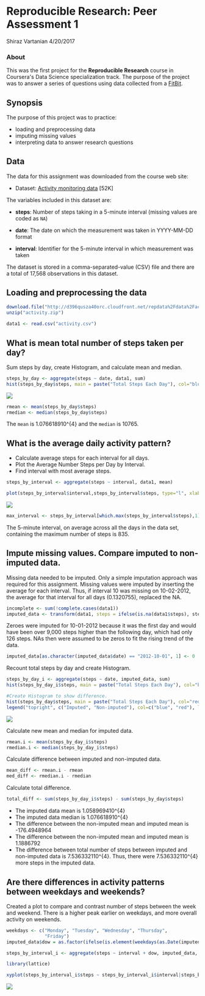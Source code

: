 Reproducible Research: Peer Assessment 1
================
Shiraz Vartanian
4/20/2017

### About

This was the first project for the **Reproducible Research** course in Coursera's Data Science specialization track. The purpose of the project was to answer a series of questions using data collected from a [FitBit](http://en.wikipedia.org/wiki/Fitbit).

Synopsis
--------

The purpose of this project was to practice:

-   loading and preprocessing data
-   imputing missing values
-   interpreting data to answer research questions

Data
----

The data for this assignment was downloaded from the course web site:

-   Dataset: [Activity monitoring data](https://d396qusza40orc.cloudfront.net/repdata%2Fdata%2Factivity.zip) \[52K\]

The variables included in this dataset are:

-   **steps**: Number of steps taking in a 5-minute interval (missing values are coded as `NA`)

-   **date**: The date on which the measurement was taken in YYYY-MM-DD format

-   **interval**: Identifier for the 5-minute interval in which measurement was taken

The dataset is stored in a comma-separated-value (CSV) file and there are a total of 17,568 observations in this dataset.

Loading and preprocessing the data
----------------------------------

``` r
download.file("http://d396qusza40orc.cloudfront.net/repdata%2Fdata%2Factivity.zip", destfile = "activity.zip")
unzip("activity.zip")
        
data1 <- read.csv("activity.csv")
```

What is mean total number of steps taken per day?
-------------------------------------------------

Sum steps by day, create Histogram, and calculate mean and median.

``` r
steps_by_day <- aggregate(steps ~ date, data1, sum)
hist(steps_by_day$steps, main = paste("Total Steps Each Day"), col="blue", xlab="Number of Steps")
```

![](Untitled_files/figure-markdown_github/unnamed-chunk-2-1.png)

``` r
rmean <- mean(steps_by_day$steps)
rmedian <- median(steps_by_day$steps)
```

The `mean` is 1.076618910^{4} and the `median` is 10765.

What is the average daily activity pattern?
-------------------------------------------

-   Calculate average steps for each interval for all days.
-   Plot the Average Number Steps per Day by Interval.
-   Find interval with most average steps.

``` r
steps_by_interval <- aggregate(steps ~ interval, data1, mean)

plot(steps_by_interval$interval,steps_by_interval$steps, type="l", xlab="Interval", ylab="Number of Steps",main="Average Number of Steps per Day by Interval")
```

![](Untitled_files/figure-markdown_github/unnamed-chunk-3-1.png)

``` r
max_interval <- steps_by_interval[which.max(steps_by_interval$steps),1]
```

The 5-minute interval, on average across all the days in the data set, containing the maximum number of steps is 835.

Impute missing values. Compare imputed to non-imputed data.
-----------------------------------------------------------

Missing data needed to be imputed. Only a simple imputation approach was required for this assignment. Missing values were imputed by inserting the average for each interval. Thus, if interval 10 was missing on 10-02-2012, the average for that interval for all days (0.1320755), replaced the NA.

``` r
incomplete <- sum(!complete.cases(data1))
imputed_data <- transform(data1, steps = ifelse(is.na(data1$steps), steps_by_interval$steps[match(data1$interval, steps_by_interval$interval)], data1$steps))
```

Zeroes were imputed for 10-01-2012 because it was the first day and would have been over 9,000 steps higher than the following day, which had only 126 steps. NAs then were assumed to be zeros to fit the rising trend of the data.

``` r
imputed_data[as.character(imputed_data$date) == "2012-10-01", 1] <- 0
```

Recount total steps by day and create Histogram.

``` r
steps_by_day_i <- aggregate(steps ~ date, imputed_data, sum)
hist(steps_by_day_i$steps, main = paste("Total Steps Each Day"), col="blue", xlab="Number of Steps")

#Create Histogram to show difference. 
hist(steps_by_day$steps, main = paste("Total Steps Each Day"), col="red", xlab="Number of Steps", add=T)
legend("topright", c("Imputed", "Non-imputed"), col=c("blue", "red"), lwd=10)
```

![](Untitled_files/figure-markdown_github/unnamed-chunk-6-1.png)

Calculate new mean and median for imputed data.

``` r
rmean.i <- mean(steps_by_day_i$steps)
rmedian.i <- median(steps_by_day_i$steps)
```

Calculate difference between imputed and non-imputed data.

``` r
mean_diff <- rmean.i - rmean
med_diff <- rmedian.i - rmedian
```

Calculate total difference.

``` r
total_diff <- sum(steps_by_day_i$steps) - sum(steps_by_day$steps)
```

-   The imputed data mean is 1.058969410^{4}
-   The imputed data median is 1.076618910^{4}
-   The difference between the non-imputed mean and imputed mean is -176.4948964
-   The difference between the non-imputed mean and imputed mean is 1.1886792
-   The difference between total number of steps between imputed and non-imputed data is 7.536332110^{4}. Thus, there were 7.536332110^{4} more steps in the imputed data.

Are there differences in activity patterns between weekdays and weekends?
-------------------------------------------------------------------------

Created a plot to compare and contrast number of steps between the week and weekend. There is a higher peak earlier on weekdays, and more overall activity on weekends.

``` r
weekdays <- c("Monday", "Tuesday", "Wednesday", "Thursday", 
              "Friday")
imputed_data$dow = as.factor(ifelse(is.element(weekdays(as.Date(imputed_data$date)),weekdays), "Weekday", "Weekend"))

steps_by_interval_i <- aggregate(steps ~ interval + dow, imputed_data, mean)

library(lattice)

xyplot(steps_by_interval_i$steps ~ steps_by_interval_i$interval|steps_by_interval_i$dow, main="Average Steps per Day by Interval",xlab="Interval", ylab="Steps",layout=c(1,2), type="l")
```

![](Untitled_files/figure-markdown_github/unnamed-chunk-10-1.png)
